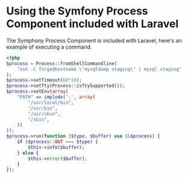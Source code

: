 # Using the Symfony Process Component included with Laravel

The Symphony Process Component is included with Laravel, here's an example of executing a command.

```php
<?php
$process = Process::fromShellCommandline(
    "ssh -C forge@hostname \"mysqldump staging\" | mysql staging"
);
$process->setTimeout(60*10);
$process->setTty(Process::isTtySupported());
$process->setEnv(array(
    "PATH" => implode(':', array(
        "/usr/local/bin",
        "/usr/bin",
        "/usr/sbin",
        "/sbin",
    ))
));
$process->run(function ($type, $buffer) use (&$process) {
    if ($process::OUT === $type) {
        $this->info($buffer);
    } else {
        $this->error($buffer);
    }
});

```

